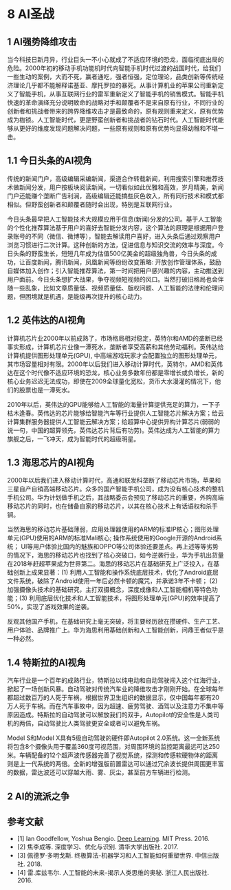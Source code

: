 # 8 AI圣战

## 1 AI强势降维攻击

当今科技日新月异，行业巨头一不小心就成了不适应环境的恐龙，面临彻底出局的危险。2000年初的移动手机功能机时代向智能手机时代过渡的战国时代，给我们一些生动的案例，大而不死，赢者通吃，强者恒强，定位理论，品类创新等传统经济理论几乎都不能解释诺基亚、摩托罗拉的暴死。从事计算机业的苹果公司重新定义了智能手机，从事互联网行业的雷军重新定义了智能手机的销售模式。智能手机快速的革命演绎充分说明致命的战略对手和颠覆者不是来自原有行业，不同行业的创新者和挑战者带来的跨界降维攻击才是最致命的，原有规则重来定义，原有优势成为枷锁。人工智能时代，更是野蛮创新者和挑战者的钻石时代。人工智能时代能够从更好的维度发现问题解决问题，一些原有规则和原有优势均显得幼稚和不堪一击。

## 1.1 今日头条的AI视角

传统的新闻门户，高级编辑采编新闻，渠道合作转载新闻，利用搜索引擎和推荐技术做新闻分发，用户按板块阅读新闻。一切看似如此优雅和高效，岁月精美，新闻门户还能赚个垄断广告利润，高级编辑还能搞些灰色收入，所有同行技术和模式都相似。但野蛮创新者和颠覆者随时会出现，特别是互联网行业。

今日头条最早把人工智能技术大规模应用于信息(新闻)分发的公司。基于人工智能的个性化推荐算法基于用户的喜好去智能分发内容，这个算法的原理是根据用户登录账号的不同（微信、微博等），智能去解读用户喜好，进入头条后通过观察用户浏览习惯进行二次计算。这种创新的方法，促进信息与知识交流的效率与深度。今日头条的野蛮生长，短短几年成为估值500亿美金的超级独角兽，今日头条的成功，让百度新闻，腾讯新闻，凤凰新闻等纷纷改变策略: 开放创作管理体系，鼓励自媒体加入创作；引入智能推荐算法，第一时间把用户感兴趣的内容，主动推送到用户面前。今日头条想扩大战果，争夺视频短视频的风口。当然打破旧格局也会伴随一些乱象，比如文章质量低、视频质量低、版权问题、人工智能的法律和伦理问题，但困境就是机遇，是能级再次提升的核心动力。

## 1.2 英伟达的AI视角

计算机芯片业2000年以前成熟了，市场格局相对稳定，英特尔和AMD的垄断已经事实形成，计算机芯片业像一潭死水，垄断者享受高薪和其他劳动福利。英伟达给计算机提供图形处理单元(GPU), 中高端游戏玩家才会配置独立的图形处理单元，其市场容量相对有限。2000年以后我们进入移动计算时代，英特尔，AMD和英伟达在这个时代像不适应环境的恐龙，核心业务多数年份都是零增长或负增长，新的核心业务迟迟无法成功，即使在2009全球量化宽松，货币大水漫灌的情况下，他们的股票也是一潭死水。

2010年以后，英伟达的GPU能够给人工智能的海量计算提供充足的算力，一下子枯木逢春。英伟达的芯片能够给智能汽车等行业提供人工智能芯片解决方案；给云计算集群服务器提供人工智能云解决方案；给超算中心提供异构计算芯片(弱弱的说一句，中国的超算领先，英伟达芯片背后有功劳)。英伟达成为人工智能的算力旗舰之后，一飞冲天，成为智能时代的超级明星。

## 1.3 海思芯片的AI视角

2000年以后我们进入移动计算时代，高通和联发科垄断了移动芯片市场，苹果和三星自产自销高端移动芯片。众多的国产智能手机公司，成为没有核心技术的整机手机公司。华为计划做手机之后，其战略委员会预见了移动芯片的重要，外购高端移动芯片的同时，也在储备自家的移动芯片，以其在核心技术上有话语权和杀手锏。

当然海思的移动芯片基础薄弱，应用处理器使用的ARM的标准IP核心；图形处理单元(GPU)使用的ARM的标准Mali核心; 操作系统使用的Google开源的Android系统； UI等用户体验比国内的魅族和OPPO等公司体验还要差点。再上述等等劣势的情况下，海思的移动芯片也找到了核心突破口，如今逆袭行业，华为手机出货量在2018年赶超苹果成为世界第二。海思的移动芯片在基础研究上广泛投入，在基础创新上成果显著：(1) 利用人工智能和操作系统底层技术，优化了Android底层文件系统，破除了Android使用一年后必然卡顿的魔咒，并承诺3年不卡顿； (2) 加强摄像头技术的基础研究，主打双摄概念，深度成像和人工智能相机等特色功能；(3) 利用底层优化技术和人工智能技术，将图形处理单元(GPU)的效率提高了50%，实现了游戏效果的逆袭。

反观其他国产手机，在基础研究上毫无突破，将主要经历放在攒硬件、生产工艺、用户体验、品牌推广上。华为海思利用基础创新和人工智能创新，问鼎王者似乎是一种必然。

## 1.4 特斯拉的AI视角

汽车行业是一个百年的成熟行业，特斯拉以纯电动和自动驾驶闯入这个红海行业，掀起了一场创新风暴。自动驾驶对传统汽车业的降维攻击才刚刚开始。在全球每年都超过数百万的人死于车祸，根据世界卫生组织的数据显示，仅中国每年都有20万人死于车祸。而在汽车事故中，因为超速、疲劳驾驶、酒驾以及注意力不集中等原因造成。特斯拉的自动驾驶可以解放我们的双手，Autopilot的安全性是人类司机的两倍，自动驾驶比人类驾驶更安全或者可以避免车祸。

Model S和Model X具有5级自动驾驶的硬件即Autopilot 2.0系统。这一全新系统将包含8个摄像头用于覆盖360度可视范围，对周围环境的监控距离最远可达250米。车辆配备的12个超声波传感器完善了视觉系统，探测和传感软硬物体的距离则是上一代系统的两倍。全新的增强版前置雷达可以通过冗余波长提供周围更丰富的数据，雷达波还可以穿越大雨、雾、灰尘，甚至前方车辆进行检测。

## 2 AI的流派之争

## 参考文献

- [1] Ian Goodfellow, Yoshua Bengio. [Deep Learning](http://www.deeplearningbook.org/). MIT Press. 2016.
- [2] 焦李成等. 深度学习、优化与识别. 清华大学出版社. 2017.
- [3] 佩德罗·多明戈斯. 终极算法-机器学习和人工智能如何重塑世界. 中信出版社. 2018.
- [4] 雷.库兹韦尔. 人工智能的未来-揭示人类思维的奥秘.  浙江人民出版社. 2016.